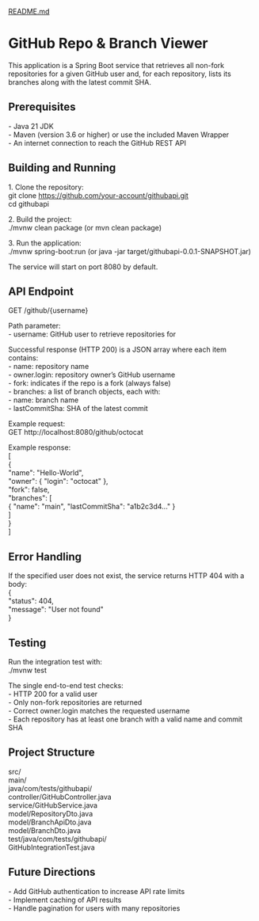 [README.md](https://github.com/user-attachments/files/21649192/README.md)
# **GitHub Repo & Branch Viewer**

This application is a Spring Boot service that retrieves all non-fork repositories for a given GitHub user and, for each repository, lists its branches along with the latest commit SHA.

## **Prerequisites**

\- Java 21 JDK  
\- Maven (version 3.6 or higher) or use the included Maven Wrapper  
\- An internet connection to reach the GitHub REST API

## **Building and Running**

1\. Clone the repository:  
   git clone https://github.com/your-account/githubapi.git  
   cd githubapi

2\. Build the project:  
   ./mvnw clean package  (or mvn clean package)

3\. Run the application:  
   ./mvnw spring-boot:run  (or java \-jar target/githubapi-0.0.1-SNAPSHOT.jar)

The service will start on port 8080 by default.

## **API Endpoint**

GET /github/{username}

Path parameter:  
\- username: GitHub user to retrieve repositories for

Successful response (HTTP 200\) is a JSON array where each item contains:  
\- name: repository name  
\- owner.login: repository owner’s GitHub username  
\- fork: indicates if the repo is a fork (always false)  
\- branches: a list of branch objects, each with:  
  \- name: branch name  
  \- lastCommitSha: SHA of the latest commit

Example request:  
GET http://localhost:8080/github/octocat

Example response:  
\[  
  {  
    "name": "Hello-World",  
    "owner": { "login": "octocat" },  
    "fork": false,  
    "branches": \[  
      { "name": "main", "lastCommitSha": "a1b2c3d4..." }  
    \]  
  }  
\]

## **Error Handling**

If the specified user does not exist, the service returns HTTP 404 with a body:  
{  
  "status": 404,  
  "message": "User not found"  
}

## **Testing**

Run the integration test with:  
./mvnw test

The single end-to-end test checks:  
\- HTTP 200 for a valid user  
\- Only non-fork repositories are returned  
\- Correct owner.login matches the requested username  
\- Each repository has at least one branch with a valid name and commit SHA

## **Project Structure**

src/  
  main/  
    java/com/tests/githubapi/  
      controller/GitHubController.java  
      service/GitHubService.java  
      model/RepositoryDto.java  
      model/BranchApiDto.java  
      model/BranchDto.java  
  test/java/com/tests/githubapi/  
    GitHubIntegrationTest.java

## **Future Directions**

\- Add GitHub authentication to increase API rate limits  
\- Implement caching of API results  
\- Handle pagination for users with many repositories
